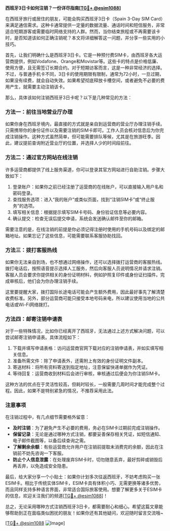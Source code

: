 **西班牙3日卡如何注销？一份详尽指南[[TG💪+ @esim1088](https://t.me/s/esim1088)]**

在西班牙旅行或居住的朋友，可能会购买西班牙3日卡（Spain 3-Day SIM Card）来满足通信需求。这种卡通常提供一定量的数据流量、通话时间和短信服务，非常适合短期游客或需要临时网络支持的人群。然而，当你结束旅程或不再需要该卡时，是否知道该如何正确注销呢？本文将详细解答这一问题，并分享一些实用的小技巧。

首先，让我们明确什么是西班牙3日卡。它是一种预付费SIM卡，由西班牙各大运营商提供，例如Vodafone、Orange和Movistar等。这些卡的特点是价格低廉、使用方便，且无需签订长期合约。对于短期访客而言，这是一种非常经济的选择。不过，与普通手机卡不同，3日卡的使用期限有限制，通常为72小时，一旦过期，如果没有续费，就会自动失效。如果希望彻底释放卡槽空间，或者避免不必要的费用产生，就需要主动注销该卡。

那么，具体该如何注销西班牙3日卡呢？以下是几种常见的方法：

### 方法一：前往当地营业厅办理

如果你身在西班牙境内，最直接的方式就是亲自到运营商的营业厅办理注销手续。只需携带你的身份证件以及需要注销的SIM卡即可。工作人员会核对信息后为你完成注销操作。这种方式虽然简单，但可能需要排队等候，尤其是在旅游旺季。因此，建议提前查询附近营业厅的位置，并选择人少的时间段前往。

### 方法二：通过官方网站在线注销

许多运营商都提供了线上服务渠道，你可以登录其官方网站进行自助注销。步骤大致如下：
1. 登录账户：如果你之前已经注册了运营商的在线账户，可以直接输入用户名和密码登录。
2. 查找服务选项：进入“我的账户”或类似页面，找到“注销SIM卡”或“终止服务”的选项。
3. 填写相关信息：根据提示填写SIM卡号码、身份验证信息等必要内容。
4. 确认提交：检查无误后提交申请，系统会发送确认邮件至你的邮箱。

需要注意的是，在线注销的前提是你必须记得注册时使用的手机号码以及绑定的邮箱地址。如果忘记了这些信息，可能需要联系客服协助找回。

### 方法三：拨打客服热线

如果你无法亲自到场，也不想通过网络操作，还可以选择拨打运营商的客服热线。拨打电话后，按照语音提示选择人工服务，然后向客服人员说明情况并请求注销。客服人员会要求你提供相关的身份证明材料，例如护照复印件或身份证扫描件。完成审核后，他们会为你办理注销手续。

这里要提醒大家，拨打国际长途电话可能会产生额外费用，因此最好事先了解清楚收费标准。另外，部分运营商可能只接受本地号码来电，所以建议使用当地的公共电话或Wi-Fi网络拨打。

### 方法四：邮寄注销申请表

对于一些特殊情况，比如你已经离开了西班牙，无法通过上述方式解决问题，可以尝试邮寄注销申请表。具体流程如下：
1. 下载并填写申请表格：访问运营商官网下载对应的注销申请表，并如实填写相关信息。
2. 准备所需文件：除了申请表外，还需附上有效的身份证明文件副本。
3. 寄送材料：将所有资料寄送到指定地址，注意保留快递单据作为凭证。
4. 等待回复：运营商收到材料后会进行审核，审核通过后便会为你注销SIM卡。

这种方法的优点在于灵活性较高，但耗时较长，一般需要几周时间才能完成整个过程。因此，如果不是特别紧急的情况，不推荐采用此法。

### 注意事项

在注销过程中，有几点细节需要格外留意：
- **及时注销**：为了避免产生不必要的费用，务必在SIM卡过期前完成注销操作。
- **保留记录**：无论是通过哪种方式注销，都要妥善保存相关凭证，如短信通知、电子邮件截图等，以备后续查询之需。
- **了解剩余余额**：有些运营商允许用户在注销前提取未消费完的余额，因此在注销前不妨先咨询一下客服。
- **防止个人信息泄露**：在处理废弃SIM卡时，切勿随意丢弃，最好剪碎或销毁后再丢弃，以免造成安全隐患。

最后，给大家分享一个小贴士：如果你计划多次往返西班牙，不妨考虑购买一张ESIM卡。相比于传统实体SIM卡，ESIM卡具有体积小巧、无需更换等诸多优势，而且同样支持多种语言界面，非常适合国际旅客使用。想要了解更多关于ESIM卡的信息，欢迎关注我们的频道[[TG💪+ @esim1088](https://t.me/s/esim1088)]！

总之，无论采用哪种方式注销西班牙3日卡，都需要耐心和细心。希望这篇文章能够帮助到正在面临类似困扰的朋友！如果你还有其他疑问，欢迎随时留言交流哦~

[[TG💪+ @esim1088](https://t.me/s/esim1088) ![Image](https://i.postimg.cc/4NQfJmqS/Snipaste-2025-05-13-00-14-12.png)]
